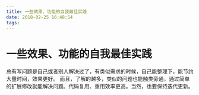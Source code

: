 ```yaml
---
title: 一些效果、功能的自我最佳实践
date: 2018-02-25 16:48:54
tags:
---
```

# 一些效果、功能的自我最佳实践
总有写问题是自己或者别人解决过了，有类似需求的时候，自己能整理下，能节约大量时间，效果更好。
而且，了解的越多，类似的问题也能触类旁通，通过简单的扩展修改就能解决问题。代码复用、重用效率更高。当然，也要保持迭代更新。



